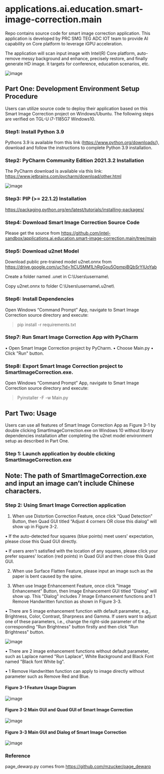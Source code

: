 # applications.ai.education.smart-image-correction.main
Repo contains source code for smart image correction application. This application is developed by PRC SMG TEG ADC IOT team to provide AI capability on Core platform to leverage iGPU acceleration.

The application will scan input image with Intel(R) Core platform, auto-remove messy background and enhance, precisely restore,  and finally generate HD image. It targets for conference, education scenarios, etc.

![image](https://github.com/intel-sandbox/applications.ai.education.smart-image-correction.main/assets/45482019/edba122e-b84a-4706-be55-4fd5da67215a)


## Part One: Development Environment Setup Procedure
Users can utilize source code to deploy their application based on this Smart Image Correction project on Windows/Ubuntu.
The following steps are verified on TGL-U i7-1185G7 Windows10.

### Step1: Install Python 3.9

Pythons 3.9 is available from this link (https://www.python.org/downloads/), download and follow the instructions to complete Python 3.9 installation.

### Step2: PyCharm Community Edition 2021.3.2 Installation

The PyCharm download is available via this link:
https://www.jetbrains.com/pycharm/download/other.html

![image](https://github.com/intel-sandbox/applications.ai.education.smart-image-correction.main/assets/102839943/1281e228-8ab8-4c0d-b773-0302d2017100)

### Step3: PIP (>= 22.1.2) Installation

https://packaging.python.org/en/latest/tutorials/installing-packages/


### Step4: Download Smart Image Correction Source Code

Please get the source from 
https://github.com/intel-sandbox/applications.ai.education.smart-image-correction.main/tree/main

### Step5: Download u2net Model

Download public pre-trained model u2net.onnx from https://drive.google.com/uc?id=1tCU5MM1LhRgGou5OpmpjBQbSrYIUoYab

Create a folder named .unet in C:\Users\username\

Copy u2net.onnx to folder C:\Users\username\\.u2net\

### Step6: Install Dependencies

Open Windows “Command Prompt” App, navigate to Smart Image Correction source directory and execute:
> pip install -r requirements.txt

### Step7: Run Smart Image Correction App with PyCharm


•	Open Smart Image Correction project by PyCharm.
•	Choose Main.py
•	Click "Run" button.



### Step8:	Export Smart Image Correction project to SmartImageCorrection.exe.

Open Windows “Command Prompt” App, navigate to Smart Image Correction source directory and execute:
>Pyinstaller -F -w Main.py


## Part Two: Usage


Users can use all features of Smart Image Correction App as Figure 3-1 by double clicking SmartImageCorrection.exe on Windows 10 without library dependencies installation after completing the u2net model environment setup as described in Part One.

### Step 1: Launch application by double clicking SmartImageCorrection.exe

## Note:	The path of SmartImageCorrection.exe and input an image can’t include Chinese characters.

### Step 2:	Using Smart Image Correction application

1.	When use Distortion Correction Feature, once click “Quad Detection” Button, then Quad GUI titled “Adjust 4 corners OR close this dialog” will show up in Figure 3-2.

•	If the auto-detected four squares (blue points) meet users' expectation, please close this Quad GUI directly. 

•	If users aren't satisfied with the location of any squares, please click your prefer squares' location (red points) in Quad GUI and then close this Quad GUI.

2.	When use Surface Flatten Feature, please input an image such as the paper is bent caused by the spine.

3.	When use Image Enhancement Feature, once click "Image Enhancement" Button, then Image Enhancement GUI titled "Dialog" will show up. This "Dialog" includes 7 Image Enhancement functions and 1 Remove Handwritten function as shown in Figure 3-3.

•	There are 5 image enhancement function with default parameter, e.g., Brightness, Color, Contrast, Sharpness and Gamma. If users want to adjust one of these parameters, i.e., change the right-side parameter of the corresponding "Run Brightness" button firstly and then click "Run Brightness" button.

![image](https://github.com/intel-sandbox/applications.ai.education.smart-image-correction.main/assets/102839943/9e1d8f9d-99cc-4a40-b872-0a0c748d8fa4)

•	There are 2 image enhancement functions without default parameter, such as Laplace named "Run Laplace", White Background and Black Font named "Black font White bg".

•	1 Remove Handwritten function can apply to image directly without parameter such as Remove Red and Blue.

#### Figure 3-1 Feature Usage Diagram

![image](https://github.com/intel-sandbox/applications.ai.education.smart-image-correction.main/assets/102839943/31229aee-7e3e-419c-ab57-2f40be5a9f1c)

#### Figure 3-2 Main GUI and Quad GUI of Smart Image Correction

![image](https://github.com/intel-sandbox/applications.ai.education.smart-image-correction.main/assets/102839943/eea2f401-fee5-4484-beab-4cc583f78c5f)

#### Figure 3-3 Main GUI and Dialog of Smart Image Correction

![image](https://github.com/intel-sandbox/applications.ai.education.smart-image-correction.main/assets/102839943/6c709016-ec4c-499d-929b-cdaec87c4c73)

### Reference
page_dewarp.py comes from https://github.com/mzucker/page_dewarp
